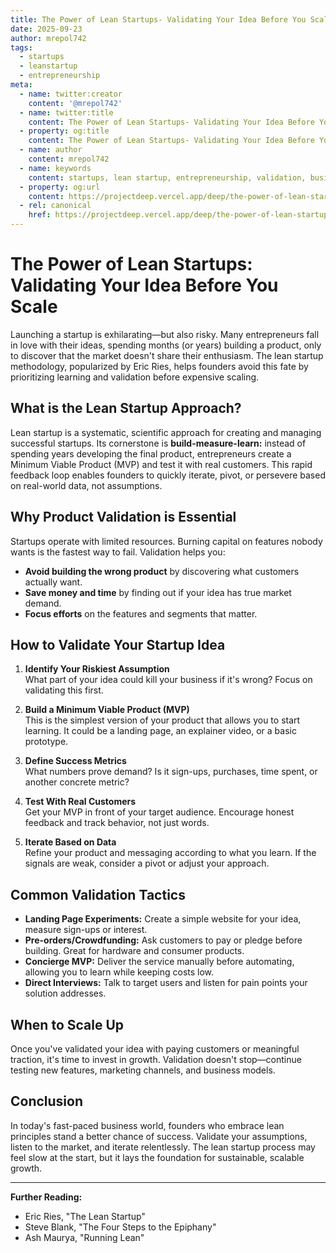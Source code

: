 ```yaml
---
title: The Power of Lean Startups- Validating Your Idea Before You Scale
date: 2025-09-23
author: mrepol742
tags:
  - startups
  - leanstartup
  - entrepreneurship
meta:
  - name: twitter:creator
    content: '@mrepol742'
  - name: twitter:title
    content: The Power of Lean Startups- Validating Your Idea Before You Scale
  - property: og:title
    content: The Power of Lean Startups- Validating Your Idea Before You Scale
  - name: author
    content: mrepol742
  - name: keywords
    content: startups, lean startup, entrepreneurship, validation, business
  - property: og:url
    content: https://projectdeep.vercel.app/deep/the-power-of-lean-startups-validating-your-idea-before-you-scale/
  - rel: canonical
    href: https://projectdeep.vercel.app/deep/the-power-of-lean-startups-validating-your-idea-before-you-scale/
---
```


# The Power of Lean Startups: Validating Your Idea Before You Scale

Launching a startup is exhilarating—but also risky. Many entrepreneurs fall in love with their ideas, spending months (or years) building a product, only to discover that the market doesn't share their enthusiasm. The lean startup methodology, popularized by Eric Ries, helps founders avoid this fate by prioritizing learning and validation before expensive scaling.

## What is the Lean Startup Approach?

Lean startup is a systematic, scientific approach for creating and managing successful startups. Its cornerstone is **build-measure-learn:** instead of spending years developing the final product, entrepreneurs create a Minimum Viable Product (MVP) and test it with real customers. This rapid feedback loop enables founders to quickly iterate, pivot, or persevere based on real-world data, not assumptions.

## Why Product Validation is Essential

Startups operate with limited resources. Burning capital on features nobody wants is the fastest way to fail. Validation helps you:

- **Avoid building the wrong product** by discovering what customers actually want.
- **Save money and time** by finding out if your idea has true market demand.
- **Focus efforts** on the features and segments that matter.

## How to Validate Your Startup Idea

1. **Identify Your Riskiest Assumption**  
   What part of your idea could kill your business if it's wrong? Focus on validating this first.

2. **Build a Minimum Viable Product (MVP)**  
   This is the simplest version of your product that allows you to start learning. It could be a landing page, an explainer video, or a basic prototype.

3. **Define Success Metrics**  
   What numbers prove demand? Is it sign-ups, purchases, time spent, or another concrete metric?

4. **Test With Real Customers**  
   Get your MVP in front of your target audience. Encourage honest feedback and track behavior, not just words.

5. **Iterate Based on Data**  
   Refine your product and messaging according to what you learn. If the signals are weak, consider a pivot or adjust your approach.

## Common Validation Tactics

- **Landing Page Experiments:** Create a simple website for your idea, measure sign-ups or interest.
- **Pre-orders/Crowdfunding:** Ask customers to pay or pledge before building. Great for hardware and consumer products.
- **Concierge MVP:** Deliver the service manually before automating, allowing you to learn while keeping costs low.
- **Direct Interviews:** Talk to target users and listen for pain points your solution addresses.

## When to Scale Up

Once you've validated your idea with paying customers or meaningful traction, it's time to invest in growth. Validation doesn't stop—continue testing new features, marketing channels, and business models.

## Conclusion

In today's fast-paced business world, founders who embrace lean principles stand a better chance of success. Validate your assumptions, listen to the market, and iterate relentlessly. The lean startup process may feel slow at the start, but it lays the foundation for sustainable, scalable growth.

---

**Further Reading:**
- Eric Ries, "The Lean Startup"
- Steve Blank, "The Four Steps to the Epiphany"
- Ash Maurya, "Running Lean"
